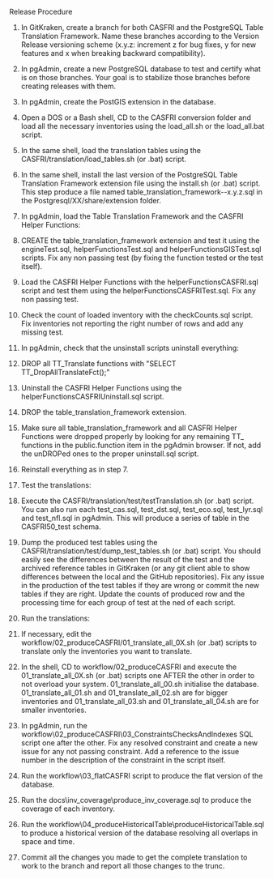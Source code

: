 Release Procedure

1. In GitKraken, create a branch for both CASFRI and the PostgreSQL Table Translation Framework. Name these branches according to the Version Release versioning scheme (x.y.z: increment z for bug fixes, y for new features and x when breaking backward compatibility).

2. In pgAdmin, create a new PostgreSQL database to test and certify what is on those branches. Your goal is to stabilize those branches before creating releases with them.

3. In pgAdmin, create the PostGIS extension in the database.

4. Open a DOS or a Bash shell, CD to the CASFRI conversion folder and load all the necessary inventories using the load_all.sh or the load_all.bat script.

5. In the same shell, load the translation tables using the CASFRI/translation/load_tables.sh (or .bat) script.

6. In the same shell, install the last version of the PostgreSQL Table Translation Framework extension file using the install.sh (or .bat) script. This step produce a file named table_translation_framework--x.y.z.sql in the Postgresql/XX/share/extension folder.

7. In pgAdmin, load the Table Translation Framework and the CASFRI Helper Functions:

  1. CREATE the table_translation_framework extension and test it using the engineTest.sql, helperFunctionsTest.sql and helperFunctionsGISTest.sql scripts. Fix any non passing test (by fixing the function tested or the test itself).

  2. Load the CASFRI Helper Functions with the helperFunctionsCASFRI.sql script and test them using the helperFunctionsCASFRITest.sql. Fix any non passing test.

  3. Check the count of loaded inventory with the checkCounts.sql script. Fix inventories not reporting the right number of rows and add any missing test.

8. In pgAdmin, check that the unsinstall scripts uninstall everything:

 1. DROP all TT_Translate functions with "SELECT TT_DropAllTranslateFct();"

 2. Uninstall the CASFRI Helper Functions using the helperFunctionsCASFRIUninstall.sql script.

 3. DROP the table_translation_framework extension.

 4. Make sure all table_translation_framework and all CASFRI Helper Functions were dropped properly by looking for any remaining TT_ functions in the public.function item in the pgAdmin browser. If not, add the unDROPed ones to the proper uninstall.sql script.

9. Reinstall everything as in step 7.

10. Test the translations:

 1. Execute the CASFRI/translation/test/testTranslation.sh (or .bat) script. You can also run each test_cas.sql, test_dst.sql, test_eco.sql, test_lyr.sql and test_nfl.sql in pgAdmin. This will produce a series of table in the CASFRI50_test schema.

 2. Dump the produced test tables using the CASFRI/translation/test/dump_test_tables.sh (or .bat) script. You should easily see the differences between the result of the test and the archived reference tables in GitKraken (or any git client able to show differences between the local and the GitHub repositories). Fix any issue in the production of the test tables if they are wrong or commit the new tables if they are right. Update the counts of produced row and the processing time for each group of test at the ned of each script.

11. Run the translations:

 1. If necessary, edit the workflow/02_produceCASFRI/01_translate_all_0X.sh (or .bat) scripts to translate only the inventories you want to translate.

 2. In the shell, CD to workflow/02_produceCASFRI and execute the 01_translate_all_0X.sh (or .bat) scripts one AFTER the other in order to not overload your system. 01_translate_all_00.sh initialise the database. 01_translate_all_01.sh and 01_translate_all_02.sh are for bigger inventories and 01_translate_all_03.sh and 01_translate_all_04.sh are for smaller inventories.

12. In pgAdmin, run the workflow\02_produceCASFRI\03_ConstraintsChecksAndIndexes SQL script one after the other. Fix any resolved constraint and create a new issue for any not passing constraint. Add a reference to the issue number in the description of the constraint in the script itself.

13. Run the workflow\03_flatCASFRI script to produce the flat version of the database.

14. Run the docs\inv_coverage\produce_inv_coverage.sql to produce the coverage of each inventory.

15. Run the workflow\04_produceHistoricalTable\produceHistoricalTable.sql to produce a historical version of the database resolving all overlaps in space and time.

16. Commit all the changes you made to get the complete translation to work to the branch and report all those changes to the trunc.
